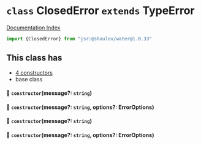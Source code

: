 # `class` ClosedError `extends` TypeError

[Documentation Index](../README.md)

```ts
import {ClosedError} from "jsr:@shaulov/water@1.0.33"
```

## This class has

- [4 constructors](#-constructormessage-string)
- base class


#### 🔧 `constructor`(message?: `string`)



#### 🔧 `constructor`(message?: `string`, options?: ErrorOptions)



#### 🔧 `constructor`(message?: `string`)



#### 🔧 `constructor`(message?: `string`, options?: ErrorOptions)



